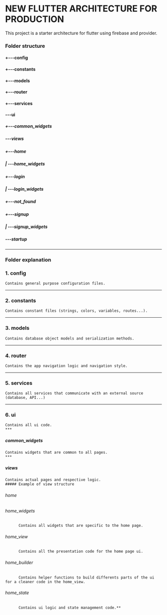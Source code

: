 # NEW FLUTTER ARCHITECTURE FOR PRODUCTION
This project is a starter architecture for flutter using firebase and provider. 
### Folder structure
  #### +---config
  #### +---constants
  #### +---models
  #### +---router
  #### +---services
  #### \---ui
  #####    +---common_widgets
  #####    \---views
  #####        +---home
  #####        |   \---home_widgets
  #####        +---login
  #####        |   \---login_widgets
  #####        +---not_found
  #####        +---signup
  #####        |   \---signup_widgets
  #####        \---startup
***
### Folder explanation

  ### 1. config
    Contains general purpose configuration files.
  *** 
  ### 2. constants
    Contains constant files (strings, colors, variables, routes...).
  *** 
  ### 3. models
    Contains database object models and serialization methods. 
  *** 
  ### 4. router
    Contains the app navigation logic and navigation style.
  *** 
  ### 5. services
    Contains all services that communicate with an external source (database, API...)
  *** 
  ### 6. ui
    Contains all ui code.
    *** 
   ##### common_widgets
    Contains widgets that are common to all pages.
    *** 
   ##### views
    Contains actual pages and respective logic.
    ##### Example of view structure
   ###### home
   ###### home_widgets
          Contains all widgets that are specific to the home page.
   ###### home_view
          Contains all the presentation code for the home page ui.
   ###### home_builder
          Contains helper functions to build differents parts of the ui for a cleaner code in the home_view.
   ###### home_state
          Contains ui logic and state management code.**

